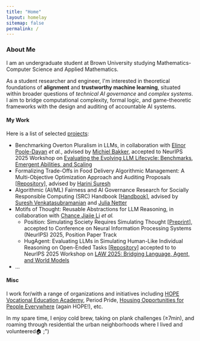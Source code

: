 ```yaml
---
title: "Home"
layout: homelay
sitemap: false
permalink: /
---
```


### About Me

I am an undergraduate student at Brown University studying Mathematics-Computer Science and Applied Mathematics. 

As a student researcher and engineer, I'm interested in theoretical foundations of **alignment** and **trustworthy machine learning**, situated within broader questions of *technical AI governance* and *complex systems*. I aim to bridge computational complexity, formal logic, and game-theoretic frameworks with the design and auditing of accountable AI systems. 


#### My Work
Here is a list of selected [projects](https://jiayiw005.github.io/projects/):
- Benchmarking Overton Pluralism in LLMs, in collaboration with [Elinor Poole-Dayan](https://elinorp-d.github.io/) *et al.*, advised by [Michiel Bakker](https://miba.dev/), accepted to NeurIPS 2025 Workshop on [Evaluating the Evolving LLM Lifecycle: Benchmarks, Emergent Abilities, and Scaling](https://sites.google.com/view/llm-eval-workshop/)
- Formalizing Trade-Offs in Food Delivery Algorithmic Management: A Multi-Objective Optimization Approach and Auditing Proposals [[Repository]](https://github.com/jiayiw005/delivery-alg-simulation), advised by [Harini Suresh](https://harinisuresh.com/)
- Algorithmic (AI/ML) Fairness and AI Governance Research for Socially Responsible Computing (SRC) Handbook [[Handbook]](https://srch.cs.brown.edu), advised by [Suresh Venkatasubramanian](https://dsi.brown.edu/people/suresh-venkatasubramanian) and [Julia Netter](http://www.julianetter.de/) 
- Motifs of Thought: Reusable Abstractions for LLM Reasoning, in collaboration with [Chance Jiajie Li](https://2023.cjj.li/about) *et al.*
  - Position: Simulating Society Requires Simulating Thought [[Preprint]](https://www.arxiv.org/abs/2506.06958), accepted to Conference on Neural Information Processing Systems (NeurIPS) 2025, Position Paper Track
  - HugAgent: Evaluating LLMs in Simulating Human-Like Individual Reasoning on Open-Ended Tasks [[Repository]](https://anonymous.4open.science/r/HugAgent/) accepted to to NeurIPS 2025 Workshop on [LAW 2025: Bridging Language, Agent, and World Models](https://sites.google.com/view/law-2025)
- ...

#### Misc

I work for/with a range of organizations and initiatives including [HOPE Vocational Education Academy](https://www.lncf.cn/edu/item/31.html), Period Pride, [Housing Opportunities for People Everywhere](https://www.linkedin.com/company/housing-opportunities-for-people-everywhere-hope/) (again HOPE!), etc. 

In my spare time, I enjoy cold brew, taking on plank challenges (≥7min), and roaming through residential the urban neighborhoods where I lived and volunteered🏠 ;")